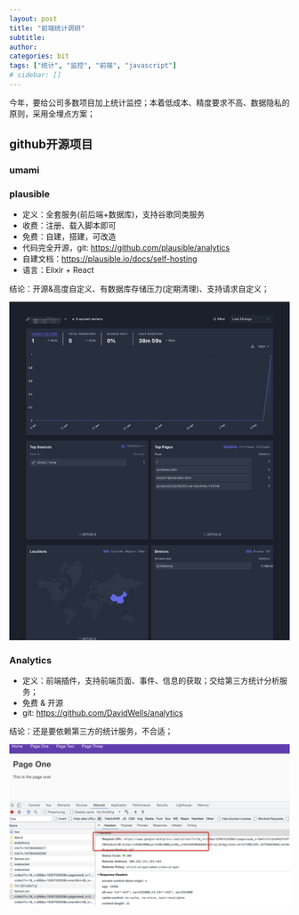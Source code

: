 ```yaml
---
layout: post
title: "前端统计调研"
subtitle:
author:
categories: bit
tags: ["统计", "监控", "前端", "javascript"]
# sidebar: []
---
```

 
今年，要给公司多数项目加上统计监控；本着低成本、精度要求不高、数据隐私的原则，采用全埋点方案；

## github开源项目

### umami



### plausible

- 定义：全套服务(前后端+数据库)，支持谷歌同类服务
- 收费：注册、载入脚本即可
- 免费：自建，搭建，可改造
- 代码完全开源，git: https://github.com/plausible/analytics
- 自建文档：https://plausible.io/docs/self-hosting
- 语言：Elixir + React

结论：开源&高度自定义、有数据库存储压力(定期清理)、支持请求自定义；

<img src="/images/2023-02-08/1.jpg" >


### Analytics

- 定义：前端插件，支持前端页面、事件、信息的获取；交给第三方统计分析服务；
- 免费 & 开源
- git: https://github.com/DavidWells/analytics

结论：还是要依赖第三方的统计服务，不合适；

<img src="/images/2023-02-08/2.jpg" >